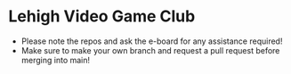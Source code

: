 # Lehigh Video Game Club 

- Please note the repos and ask the e-board for any assistance required!
- Make sure to make your own branch and request a pull request before merging into main!
